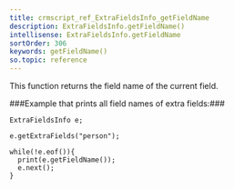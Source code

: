 ```yaml
---
title: crmscript_ref_ExtraFieldsInfo_getFieldName
description: ExtraFieldsInfo.getFieldName()
intellisense: ExtraFieldsInfo.getFieldName
sortOrder: 306
keywords: getFieldName()
so.topic: reference
---
```


This function returns the field name of the current field.



###Example that prints all field names of extra fields:###


    ExtraFieldsInfo e;
    
    e.getExtraFields("person");
    
    while(!e.eof()){
      print(e.getFieldName());
      e.next();
    }


